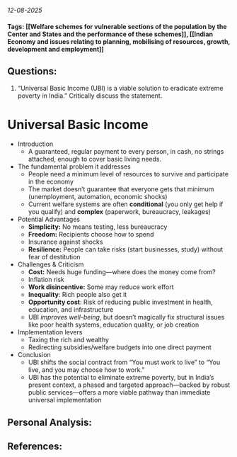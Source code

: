 *12-08-2025*
#### Tags: [[Welfare schemes for vulnerable sections of the population by the Center and States and the performance of these schemes]], [[Indian Economy and issues relating to planning, mobilising of resources, growth, development and employment]]


## Questions:

1. “Universal Basic Income (UBI) is a viable solution to eradicate extreme poverty in India.” Critically discuss the statement.

# Universal Basic Income

- Introduction
	- A guaranteed, regular payment to every person, in cash, no strings attached, enough to cover basic living needs.
- The fundamental problem it addresses
	- People need a minimum level of resources to survive and participate in the economy
	- The market doesn’t guarantee that everyone gets that minimum (unemployment, automation, economic shocks)
	- Current welfare systems are often **conditional** (you only get help if you qualify) and **complex** (paperwork, bureaucracy, leakages)
- Potential Advantages
	- **Simplicity:** No means testing, less bureaucracy
	- **Freedom:** Recipients choose how to spend
	- Insurance against shocks
	- **Resilience:** People can take risks (start businesses, study) without fear of destitution
- Challenges & Criticism
	- **Cost:** Needs huge funding—where does the money come from?
	- Inflation risk
	- **Work disincentive:** Some may reduce work effort
	- **Inequality**: Rich people also get it
	- **Opportunity cost**: Risk of reducing public investment in health, education, and infrastructure
	- UBI _improves well-being_, but doesn’t magically fix structural issues like poor health systems, education quality, or job creation
- Implementation levers
	- Taxing the rich and wealthy
	- Redirecting subsidies/welfare budgets into one direct payment
- Conclusion
	- UBI shifts the social contract from “You must work to live” to “You live, and you may choose how to work.”
	- UBI has the potential to eliminate extreme poverty, but in India’s present context, a phased and targeted approach—backed by robust public services—offers a more viable pathway than immediate universal implementation




## Personal Analysis:


## References: